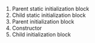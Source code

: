 1. Parent static initialization block
2. Child static initialization block
3. Parent initialization block
4. Constructor
5. Child initialization block
